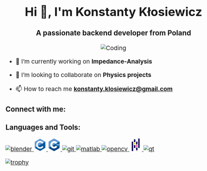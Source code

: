 
<h1 align="center">Hi 👋, I'm Konstanty Kłosiewicz</h1>
<h3 align="center">A passionate backend developer from Poland</h3>

<!--
![Coding](https://cdn.dribbble.com/users/1162077/screenshots/3848914/programmer.gif)
-->
<p align="center">
  <img width="400" src="https://cdn.dribbble.com/users/1162077/screenshots/3848914/programmer.gif" alt="Coding">
</p>
<style>
  body {
    font-size: larger;
  }
</style>

- 🔭 I’m currently working on **Impedance-Analysis**

- 👯 I’m looking to collaborate on **Physics projects**

- 📫 How to reach me **konstanty.klosiewicz@gmail.com**


<h3 align="left">Connect with me:</h3>
<p align="left">
</p>

<h3 align="left">Languages and Tools:</h3>
<p align="left"> <a href="https://www.blender.org/" target="_blank" rel="noreferrer"> <img src="https://download.blender.org/branding/community/blender_community_badge_white.svg" alt="blender" width="40" height="40"/> </a> <a href="https://www.cprogramming.com/" target="_blank" rel="noreferrer"> <img src="https://raw.githubusercontent.com/devicons/devicon/master/icons/c/c-original.svg" alt="c" width="40" height="40"/> </a> <a href="https://www.w3schools.com/cpp/" target="_blank" rel="noreferrer"> <img src="https://raw.githubusercontent.com/devicons/devicon/master/icons/cplusplus/cplusplus-original.svg" alt="cplusplus" width="40" height="40"/> </a> <a href="https://git-scm.com/" target="_blank" rel="noreferrer"> <img src="https://www.vectorlogo.zone/logos/git-scm/git-scm-icon.svg" alt="git" width="40" height="40"/> </a> <a href="https://www.mathworks.com/" target="_blank" rel="noreferrer"> <img src="https://upload.wikimedia.org/wikipedia/commons/2/21/Matlab_Logo.png" alt="matlab" width="40" height="40"/> </a> <a href="https://opencv.org/" target="_blank" rel="noreferrer"> <img src="https://www.vectorlogo.zone/logos/opencv/opencv-icon.svg" alt="opencv" width="40" height="40"/> </a> <a href="https://pandas.pydata.org/" target="_blank" rel="noreferrer"> <img src="https://raw.githubusercontent.com/devicons/devicon/2ae2a900d2f041da66e950e4d48052658d850630/icons/pandas/pandas-original.svg" alt="pandas" width="40" height="40"/> </a> <a href="https://www.qt.io/" target="_blank" rel="noreferrer"> <img src="https://upload.wikimedia.org/wikipedia/commons/0/0b/Qt_logo_2016.svg" alt="qt" width="40" height="40"/> </a> </p>

[![trophy](https://github-profile-trophy.vercel.app/?username=kos261&theme=onedark)](https://github.com/kos261/github-profile-trophy)
<!--
**<p><img align="left" src="https://github-readme-stats.vercel.app/api/top-langs?username=kos261&show_icons=true&locale=en&layout=compact" alt="kos261" /></p>
<p>&nbsp;<img align="center" src="https://github-readme-stats.vercel.app/api?username=kos261&show_icons=true&locale=en" alt="kos261" /></p>
-->
